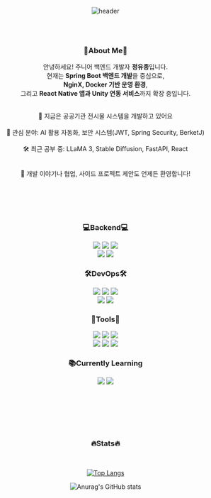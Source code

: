 
<div align="center">

![header](https://capsule-render.vercel.app/api?type=speech&text=Hello%20%20I'm%20%20Yujong!&animation=blinking&fontSize=40&fontColor=FFFFFF&color=black)

<br><br>

<h3>👋About Me👋</h3>

안녕하세요! 주니어 백엔드 개발자 **정유종**입니다.  
현재는 **Spring Boot 백엔드 개발**을 중심으로,  
**NginX, Docker 기반 운영 환경**,  
그리고 **React Native 앱과 Unity 연동 서비스**까지 확장 중입니다.<br><br>

🔭 지금은 공공기관 전시물 시스템을 개발하고 있어요<br><br>
🧠 관심 분야: AI 활용 자동화, 보안 시스템(JWT, Spring Security, BerketJ)<br><br>
🛠 최근 공부 중: LLaMA 3, Stable Diffusion, FastAPI, React<br><br>


💬 개발 이야기나 협업, 사이드 프로젝트 제안도 언제든 환영합니다!

<br>

## 
<br>
<h3>💻Backend💻</h3>

<img src="https://img.shields.io/badge/java-007396?style=for-the-badge&logo=OpenJDK&logoColor=white"> <img src="https://img.shields.io/badge/Spring-6DB33F?style=for-the-badge&logo=Spring&logoColor=white"> <img src="https://img.shields.io/badge/springboot-6DB33F?style=for-the-badge&logo=springboot&logoColor=white"> <br>
<img src="https://img.shields.io/badge/MySQL-4479A1?style=for-the-badge&logo=MySQL&logoColor=white"> <img src="https://img.shields.io/badge/Redis-DC382D?style=for-the-badge&logo=Redis&logoColor=white"> <br>


<h3>🛠DevOps🛠</h3>

<img src="https://img.shields.io/badge/docker-%230db7ed.svg?style=for-the-badge&logo=docker&logoColor=white"> <img src="https://img.shields.io/badge/nginx-%23009639.svg?style=for-the-badge&logo=nginx&logoColor=white"> <img src="https://img.shields.io/badge/GIT-F05032?style=for-the-badge&logo=git&logoColor=white"> <br>
<img src="https://img.shields.io/badge/GitHub Actions-2088FF?style=for-the-badge&logo=githubactions&logoColor=white"> <img src="https://img.shields.io/badge/Ubuntu-E95420?style=for-the-badge&logo=ubuntu&logoColor=white">

<h3>🧰Tools🧰</h3>

<img src="https://img.shields.io/badge/Gitea-609926?style=for-the-badge&logo=gitea&logoColor=white"> <img src="https://img.shields.io/badge/Github-181717?style=for-the-badge&logo=github&logoColor=white"> <img src="https://img.shields.io/badge/Confluence-172B4D?style=for-the-badge&logo=confluence&logoColor=white"><br>
<img src="https://img.shields.io/badge/Obsidian-7C3AED?style=for-the-badge&logo=obsidian&logoColor=white"> <img src="https://img.shields.io/badge/Figma-F24E1E?style=for-the-badge&logo=figma&logoColor=white"> <img src="https://img.shields.io/badge/IntelliJ-000000?style=for-the-badge&logo=intellijidea&logoColor=white">

<h3>📚Currently Learning</h3>

<img src="https://img.shields.io/badge/React-61DAFB?style=for-the-badge&logo=React&logoColor=white"> <img src="https://img.shields.io/badge/JavaScript-F7DF1E?style=for-the-badge&logo=JavaScript&logoColor=white"><br><br><br><br>

## 
<br>

<h3>🔥Stats🔥</h3>
<br>

[![Top Langs](https://github-readme-stats.vercel.app/api/top-langs/?username=JungYujong95)](https://github.com/anuraghazra/github-readme-stats)

![Anurag's GitHub stats](https://github-readme-stats.vercel.app/api?username=JungYujong95&hide=contribs,prs&show_icons=true&theme=dark)     
<br>
<br>
<br><br><br>

</div>

<!--
**JungYujong95/JungYujong95** is a ✨ _special_ ✨ repository because its `README.md` (this file) appears on your GitHub profile.

Here are some ideas to get you started:

- 🔭 I’m currently working on ...
- 🌱 I’m currently learning ...
- 👯 I’m looking to collaborate on ...
- 🤔 I’m looking for help with ...
- 💬 Ask me about ...
- 📫 How to reach me: ...
- 😄 Pronouns: ...
- ⚡ Fun fact: ...
-->
